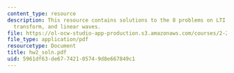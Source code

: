 ```yaml
---
content_type: resource
description: This resource contains solutions to the 8 problems on LTI systems, Fourier
  transform, and linear waves.
file: https://ol-ocw-studio-app-production.s3.amazonaws.com/courses/2-22-design-principles-for-ocean-vehicles-13-42-spring-2005/5961df63de67742105749d8e667849c1_hw2_soln.pdf
file_type: application/pdf
resourcetype: Document
title: hw2_soln.pdf
uid: 5961df63-de67-7421-0574-9d8e667849c1
---
```


